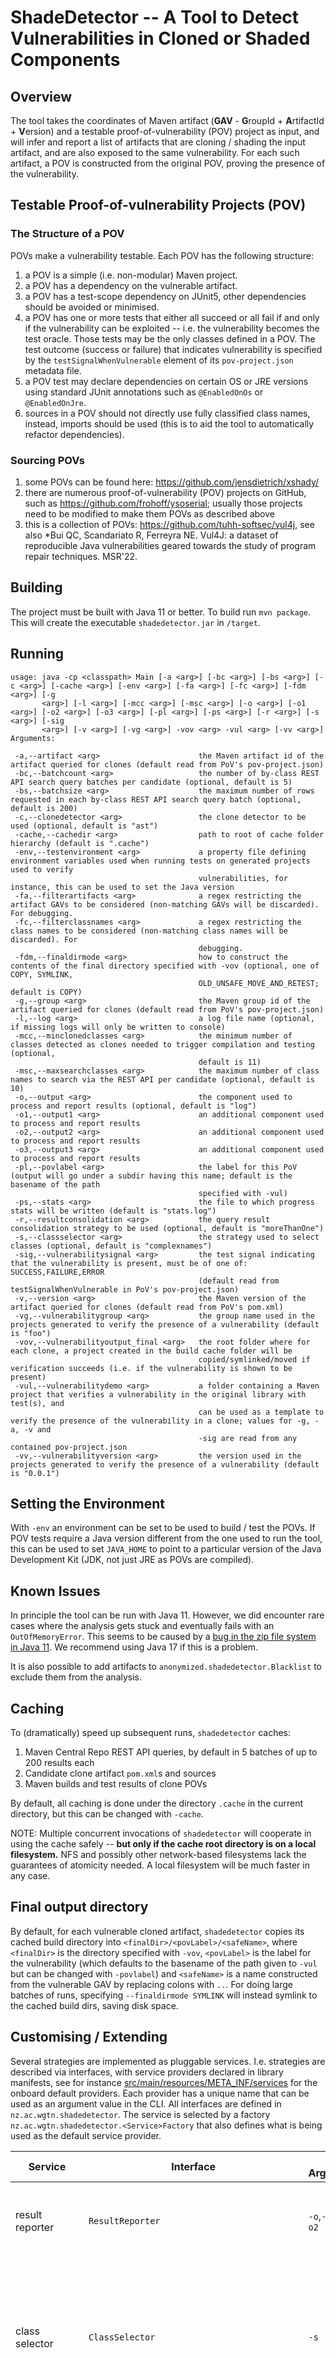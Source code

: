 # ShadeDetector -- A Tool to Detect Vulnerabilities in Cloned or Shaded Components

## Overview

The tool takes the coordinates of Maven artifact (**GAV** - **G**roupId + **A**rtifactId + **V**ersion) and a testable proof-of-vulnerability (POV) project as input,
and will infer and report a list of artifacts that are cloning / shading the input artifact, and are also exposed to the same vulnerability. For each such artifact,
a POV is constructed from the original POV, proving the presence of the vulnerability.

## Testable Proof-of-vulnerability Projects (POV)

### The Structure of a POV

POVs make a vulnerability testable. Each POV has the following structure:

1. a POV is a simple (i.e. non-modular) Maven project.
2. a POV has a dependency on the vulnerable artifact.
3. a POV has a test-scope dependency on JUnit5, other dependencies should be avoided or minimised.
4. a POV has one or more tests that either all succeed or all fail if and only if the vulnerability can be exploited -- i.e. the vulnerability becomes the test oracle. Those tests may be the only classes defined in a POV. The test outcome (success or failure) that indicates vulnerability is specified by the `testSignalWhenVulnerable` element of its `pov-project.json` metadata file.
5. a POV test may declare dependencies on certain OS or JRE versions using standard JUnit annotations such as `@EnabledOnOs` or `@EnabledOnJre`.
6. sources in a POV should not directly use fully classified class names, instead, imports should be used (this is to aid the tool to automatically refactor dependencies).

### Sourcing POVs

1. some POVs can be found here: https://github.com/jensdietrich/xshady/
2. there are numerous proof-of-vulnerability (POV) projects on GitHub, such as https://github.com/frohoff/ysoserial; usually those projects need to be modified to make them POVs as described above
3. this is a collection of POVs: https://github.com/tuhh-softsec/vul4j, see also *Bui QC, Scandariato R, Ferreyra NE. Vul4J: a dataset of reproducible Java vulnerabilities geared towards the study of program repair techniques. MSR'22.

## Building

The project must be built with Java 11 or better. To build run `mvn package`. This will create the executable `shadedetector.jar` in `/target`.

## Running

```
usage: java -cp <classpath> Main [-a <arg>] [-bc <arg>] [-bs <arg>] [-c <arg>] [-cache <arg>] [-env <arg>] [-fa <arg>] [-fc <arg>] [-fdm <arg>] [-g
       <arg>] [-l <arg>] [-mcc <arg>] [-msc <arg>] [-o <arg>] [-o1 <arg>] [-o2 <arg>] [-o3 <arg>] [-pl <arg>] [-ps <arg>] [-r <arg>] [-s <arg>] [-sig
       <arg>] [-v <arg>] [-vg <arg>] -vov <arg> -vul <arg> [-vv <arg>]
Arguments:

 -a,--artifact <arg>                      the Maven artifact id of the artifact queried for clones (default read from PoV's pov-project.json)
 -bc,--batchcount <arg>                   the number of by-class REST API search query batches per candidate (optional, default is 5)
 -bs,--batchsize <arg>                    the maximum number of rows requested in each by-class REST API search query batch (optional, default is 200)
 -c,--clonedetector <arg>                 the clone detector to be used (optional, default is "ast")
 -cache,--cachedir <arg>                  path to root of cache folder hierarchy (default is ".cache")
 -env,--testenvironment <arg>             a property file defining environment variables used when running tests on generated projects used to verify
                                          vulnerabilities, for instance, this can be used to set the Java version
 -fa,--filterartifacts <arg>              a regex restricting the artifact GAVs to be considered (non-matching GAVs will be discarded). For debugging.
 -fc,--filterclassnames <arg>             a regex restricting the class names to be considered (non-matching class names will be discarded). For
                                          debugging.
 -fdm,--finaldirmode <arg>                how to construct the contents of the final directory specified with -vov (optional, one of COPY, SYMLINK,
                                          OLD_UNSAFE_MOVE_AND_RETEST; default is COPY)
 -g,--group <arg>                         the Maven group id of the artifact queried for clones (default read from PoV's pov-project.json)
 -l,--log <arg>                           a log file name (optional, if missing logs will only be written to console)
 -mcc,--minclonedclasses <arg>            the minimum number of classes detected as clones needed to trigger compilation and testing (optional,
                                          default is 11)
 -msc,--maxsearchclasses <arg>            the maximum number of class names to search via the REST API per candidate (optional, default is 10)
 -o,--output <arg>                        the component used to process and report results (optional, default is "log")
 -o1,--output1 <arg>                      an additional component used to process and report results
 -o2,--output2 <arg>                      an additional component used to process and report results
 -o3,--output3 <arg>                      an additional component used to process and report results
 -pl,--povlabel <arg>                     the label for this PoV (output will go under a subdir having this name; default is the basename of the path
                                          specified with -vul)
 -ps,--stats <arg>                        the file to which progress stats will be written (default is "stats.log")
 -r,--resultconsolidation <arg>           the query result consolidation strategy to be used (optional, default is "moreThanOne")
 -s,--classselector <arg>                 the strategy used to select classes (optional, default is "complexnames")
 -sig,--vulnerabilitysignal <arg>         the test signal indicating that the vulnerability is present, must be of one of: SUCCESS,FAILURE,ERROR
                                          (default read from testSignalWhenVulnerable in PoV's pov-project.json)
 -v,--version <arg>                       the Maven version of the artifact queried for clones (default read from PoV's pom.xml)
 -vg,--vulnerabilitygroup <arg>           the group name used in the projects generated to verify the presence of a vulnerability (default is "foo")
 -vov,--vulnerabilityoutput_final <arg>   the root folder where for each clone, a project created in the build cache folder will be
                                          copied/symlinked/moved if verification succeeds (i.e. if the vulnerability is shown to be present)
 -vul,--vulnerabilitydemo <arg>           a folder containing a Maven project that verifies a vulnerability in the original library with test(s), and
                                          can be used as a template to verify the presence of the vulnerability in a clone; values for -g, -a, -v and
                                          -sig are read from any contained pov-project.json
 -vv,--vulnerabilityversion <arg>         the version used in the projects generated to verify the presence of a vulnerability (default is "0.0.1")
```

## Setting the Environment

With `-env` an environment can be set to be used to build / test the POVs. If POV tests require a Java version different from the one used to run the tool, this can be used to set `JAVA_HOME` to point to a particular version of the Java Development Kit (JDK, not just JRE as POVs are compiled).

## Known Issues

In principle the tool can be run with Java 11. However, we did encounter rare cases where the analysis gets stuck and eventually fails with an `OutOfMemoryError`. This seems to be caused by a [bug in the zip file system in Java 11](https://bugs.openjdk.org/browse/JDK-7143743). We recommend using Java 17 if this is a problem.

It is also possible to add artifacts to `anonymized.shadedetector.Blacklist` to exclude them from the analysis.

## Caching

To (dramatically) speed up subsequent runs, `shadedetector` caches:
1. Maven Central Repo REST API queries, by default in 5 batches of up to 200 results each
2. Candidate clone artifact `pom.xml`s and sources
3. Maven builds and test results of clone POVs

By default, all caching is done under the directory `.cache` in the current directory, but this can be changed with `-cache`.

NOTE: Multiple concurrent invocations of `shadedetector` will cooperate in using the cache safely -- **but only if the cache root directory is on a local filesystem.** NFS and possibly other network-based filesystems lack the guarantees of atomicity needed. A local filesystem will be much faster in any case.

## Final output directory

By default, for each vulnerable cloned artifact, `shadedetector` copies its cached build directory into `<finalDir>/<povLabel>/<safeName>`, where `<finalDir>` is the directory specified with `-vov`, `<povLabel>` is the label for the vulnerability (which defaults to the basename of the path given to `-vul` but can be changed with `-povlabel`) and `<safeName>` is a name constructed from the vulnerable GAV by replacing colons with `..`. For doing large batches of runs, specifying `--finaldirmode SYMLINK` will instead symlink to the cached build dirs, saving disk space.

## Customising / Extending

Several strategies are implemented as pluggable services. I.e. strategies are described via interfaces, with service providers declared in library manifests, see for instance [src/main/resources/META_INF/services](src/main/resources/META_INF/services) for the onboard default providers. Each provider has a unique name that can be used as an argument value in the CLI. All interfaces are defined in `nz.ac.wgtn.shadedetector`. The service is selected by a factory `nz.ac.wgtn.shadedetector.<Service>Factory` that also defines what is being used as the default service provider.

| Service     | Interface   | CLI Argument(s) | Description                                                                                                  | Default |
| ----------- | ----------- | -----------     |--------------------------------------------------------------------------------------------------------------|  ----------- |
| result reporter      | `ResultReporter`  | `-o`,`-o1`,`-o2`,`-o2` | consumes analysis results, e.g. to generate reports                                                          | report results using standard *log4j* logging |
| class selector       | `ClassSelector`  | `-s` | selects the classes from the input artifact to be used to query Maven for potential clones                   | pick 10 classes with the highest number of camel case tokens (i.e. complex class names) |
| clone detector       | `CloneDetector`  | `-c` | the clone detector used to compare two source code files (from the input artifact and a potential clone)     | custom AST-based clone detection that ignores comments and package names in type references |
| consolidation strategy | `ArtifactSearchResultConsolidationStrategy` | `-r` | the strategy used to consolidate artifact sets obtained by REST queries for a single class into a single set | an artifact must appear in at least two sets |

Some services can be customised further by setting properties (corresponding to bean properties in the respective service provider classes). For instance, consider the following arguments setting up output reporting:

```
  -o csv.details?dir=results/details/CVE-2022-45688-commonstext -o1 csv.summary?file=results/summary-CVE-2022-45688-commonstext.csv
```

This sets up two reporters named `csv.details` (corresponding to `resultreporting.anonymized.shadedetector.CSVDetailedResultReporter`) and `csv.summary` (corresponding to `resultreporting.anonymized.shadedetector.CSVSummaryResultReporter`), respectively. This is followed by a configuration consisting of &-separated key-value pairs, setting properties of the respective instance. In this case, the files / folders where reports are to be generated are set.

